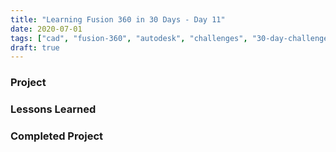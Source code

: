 ```yaml
---
title: "Learning Fusion 360 in 30 Days - Day 11"
date: 2020-07-01
tags: ["cad", "fusion-360", "autodesk", "challenges", "30-day-challenge", "fusion-360-in-30"]
draft: true
---
```

### Project

### Lessons Learned

### Completed Project

